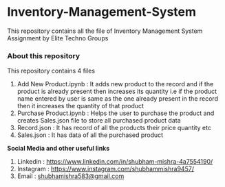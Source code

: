 # Inventory-Management-System
This repository contains all the file of Inventory Management System Assignment by Elite Techno Groups

### About this repository
This repository contains 4 files
1. Add New Product.ipynb : It adds new product to the record and if the product is already present then increases its quantity i.e if the product name entered by user is same as the one already present in the record then it increases the quantity of that product 
2. Purchase Product.ipynb : Helps the user to purchase the product and creates Sales.json file to store  all purchased product data
4. Record.json : It has record of all the products their price quantity etc
6. Sales.json : It has data of all the purchased product

**Social Media and other useful links**
1. Linkedin : https://www.linkedin.com/in/shubham-mishra-4a7554190/
2. Instagram : https://www.instagram.com/shubhammishra9457/
3. Email : shubhamishra583@gmail.com

